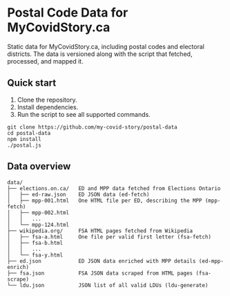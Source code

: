 # Postal Code Data for MyCovidStory.ca

Static data for MyCovidStory.ca, including postal codes and electoral districts.
The data is versioned along with the script that fetched, processed, and mapped it.

## Quick start

1. Clone the repository.
1. Install dependencies.
1. Run the script to see all supported commands.

```
git clone https://github.com/my-covid-story/postal-data
cd postal-data
npm install
./postal.js
```

## Data overview

```
data/
├── elections.on.ca/   ED and MPP data fetched from Elections Ontario
│   ├── ed-raw.json    ED JSON data (ed-fetch)
│   ├── mpp-001.html   One HTML file per ED, describing the MPP (mpp-fetch)
│   ├── mpp-002.html
│   │   ...
│   └── mpp-124.html
├── wikipedia.org/     FSA HTML pages fetched from Wikipedia
│   ├── fsa-a.html     One file per valid first letter (fsa-fetch)
│   ├── fsa-b.html
│   │   ...
│   └── fsa-y.html
├── ed.json            ED JSON data enriched with MPP details (ed-mpp-enrich)
├── fsa.json           FSA JSON data scraped from HTML pages (fsa-scrape)
└── ldu.json           JSON list of all valid LDUs (ldu-generate)
```
